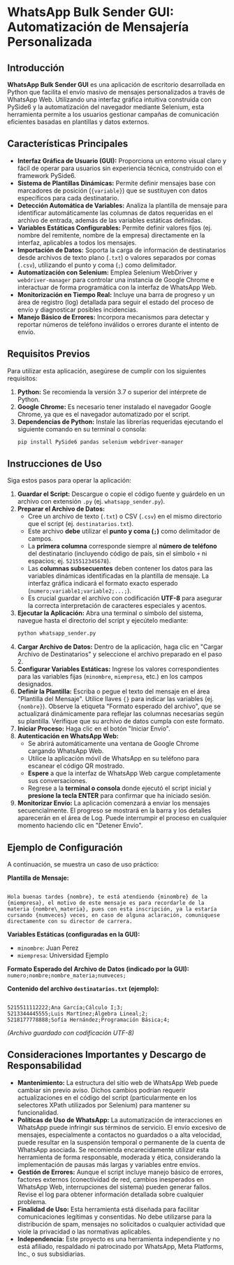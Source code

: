 
# WhatsApp Bulk Sender GUI: Automatización de Mensajería Personalizada

## Introducción

**WhatsApp Bulk Sender GUI** es una aplicación de escritorio desarrollada en Python que facilita el envío masivo de mensajes personalizados a través de WhatsApp Web. Utilizando una interfaz gráfica intuitiva construida con PySide6 y la automatización del navegador mediante Selenium, esta herramienta permite a los usuarios gestionar campañas de comunicación eficientes basadas en plantillas y datos externos.

## Características Principales

* **Interfaz Gráfica de Usuario (GUI):** Proporciona un entorno visual claro y fácil de operar para usuarios sin experiencia técnica, construido con el framework PySide6.
* **Sistema de Plantillas Dinámicas:** Permite definir mensajes base con marcadores de posición (`{variable}`) que se sustituyen con datos específicos para cada destinatario.
* **Detección Automática de Variables:** Analiza la plantilla de mensaje para identificar automáticamente las columnas de datos requeridas en el archivo de entrada, además de las variables estáticas definidas.
* **Variables Estáticas Configurables:** Permite definir valores fijos (ej. nombre del remitente, nombre de la empresa) directamente en la interfaz, aplicables a todos los mensajes.
* **Importación de Datos:** Soporta la carga de información de destinatarios desde archivos de texto plano (`.txt`) o valores separados por comas (`.csv`), utilizando el punto y coma (`;`) como delimitador.
* **Automatización con Selenium:** Emplea Selenium WebDriver y `webdriver-manager` para controlar una instancia de Google Chrome e interactuar de forma programática con la interfaz de WhatsApp Web.
* **Monitorización en Tiempo Real:** Incluye una barra de progreso y un área de registro (log) detallada para seguir el estado del proceso de envío y diagnosticar posibles incidencias.
* **Manejo Básico de Errores:** Incorpora mecanismos para detectar y reportar números de teléfono inválidos o errores durante el intento de envío.

## Requisitos Previos

Para utilizar esta aplicación, asegúrese de cumplir con los siguientes requisitos:

1.  **Python:** Se recomienda la versión 3.7 o superior del intérprete de Python.
2.  **Google Chrome:** Es necesario tener instalado el navegador Google Chrome, ya que es el navegador automatizado por el script.
3.  **Dependencias de Python:** Instale las librerías requeridas ejecutando el siguiente comando en su terminal o consola:
    ```bash
    pip install PySide6 pandas selenium webdriver-manager
    ```

## Instrucciones de Uso

Siga estos pasos para operar la aplicación:

1.  **Guardar el Script:** Descargue o copie el código fuente y guárdelo en un archivo con extensión `.py` (ej. `whatsapp_sender.py`).
2.  **Preparar el Archivo de Datos:**
    * Cree un archivo de texto (`.txt`) o CSV (`.csv`) en el mismo directorio que el script (ej. `destinatarios.txt`).
    * Este archivo **debe** utilizar el **punto y coma (`;`)** como delimitador de campos.
    * La **primera columna** corresponde siempre al **número de teléfono** del destinatario (incluyendo código de país, sin el símbolo `+` ni espacios; ej. `5215512345678`).
    * Las **columnas subsecuentes** deben contener los datos para las variables dinámicas identificadas en la plantilla de mensaje. La interfaz gráfica indicará el formato exacto esperado (`numero;variable1;variable2;...;`).
    * Es crucial guardar el archivo con codificación **UTF-8** para asegurar la correcta interpretación de caracteres especiales y acentos.
3.  **Ejecutar la Aplicación:** Abra una terminal o símbolo del sistema, navegue hasta el directorio del script y ejecútelo mediante:
    ```bash
    python whatsapp_sender.py
    ```
4.  **Cargar Archivo de Datos:** Dentro de la aplicación, haga clic en "Cargar Archivo de Destinatarios" y seleccione el archivo preparado en el paso 2.
5.  **Configurar Variables Estáticas:** Ingrese los valores correspondientes para las variables fijas (`minombre`, `miempresa`, etc.) en los campos designados.
6.  **Definir la Plantilla:** Escriba o pegue el texto del mensaje en el área "Plantilla del Mensaje". Utilice llaves `{}` para indicar las variables (ej. `{nombre}`). Observe la etiqueta "Formato esperado del archivo", que se actualizará dinámicamente para reflejar las columnas necesarias según su plantilla. Verifique que su archivo de datos cumpla con este formato.
7.  **Iniciar Proceso:** Haga clic en el botón "Iniciar Envío".
8.  **Autenticación en WhatsApp Web:**
    * Se abrirá automáticamente una ventana de Google Chrome cargando WhatsApp Web.
    * Utilice la aplicación móvil de WhatsApp en su teléfono para escanear el código QR mostrado.
    * **Espere** a que la interfaz de WhatsApp Web cargue completamente sus conversaciones.
    * Regrese a la **terminal o consola** donde ejecutó el script inicial y **presione la tecla ENTER** para confirmar que ha iniciado sesión.
9.  **Monitorizar Envío:** La aplicación comenzará a enviar los mensajes secuencialmente. El progreso se mostrará en la barra y los detalles aparecerán en el área de Log. Puede interrumpir el proceso en cualquier momento haciendo clic en "Detener Envío".

## Ejemplo de Configuración

A continuación, se muestra un caso de uso práctico:

**Plantilla de Mensaje:**
````

Hola buenas tardes {nombre}, te está atendiendo {minombre} de la {miempresa}, el motivo de este mensaje es para recordarle de la materia {nombre\_materia}, pues con esta inscripción, ya la estaría cursando {numveces} veces, en caso de alguna aclaración, comuniquese directamente con su director de carrera.

````

**Variables Estáticas (configuradas en la GUI):**

* `minombre`: Juan Perez
* `miempresa`: Universidad Ejemplo

**Formato Esperado del Archivo de Datos (indicado por la GUI):**
`numero;nombre;nombre_materia;numveces;`

**Contenido del archivo `destinatarios.txt` (ejemplo):**
```

5215511112222;Ana García;Cálculo I;3;
5213344445555;Luis Martínez;Álgebra Lineal;2;
5218177778888;Sofía Hernández;Programación Básica;4;

```
*(Archivo guardado con codificación UTF-8)*

## Consideraciones Importantes y Descargo de Responsabilidad

* **Mantenimiento:** La estructura del sitio web de WhatsApp Web puede cambiar sin previo aviso. Dichos cambios podrían requerir actualizaciones en el código del script (particularmente en los selectores XPath utilizados por Selenium) para mantener su funcionalidad.
* **Políticas de Uso de WhatsApp:** La automatización de interacciones en WhatsApp puede infringir sus términos de servicio. El envío excesivo de mensajes, especialmente a contactos no guardados o a alta velocidad, puede resultar en la suspensión temporal o permanente de la cuenta de WhatsApp asociada. Se recomienda encarecidamente utilizar esta herramienta de forma responsable, moderada y ética, considerando la implementación de pausas más largas y variables entre envíos.
* **Gestión de Errores:** Aunque el script incluye manejo básico de errores, factores externos (conectividad de red, cambios inesperados en WhatsApp Web, interrupciones del sistema) pueden generar fallos. Revise el log para obtener información detallada sobre cualquier problema.
* **Finalidad de Uso:** Esta herramienta está diseñada para facilitar comunicaciones legítimas y consentidas. No debe utilizarse para la distribución de spam, mensajes no solicitados o cualquier actividad que viole la privacidad o las normativas aplicables.
* **Independencia:** Este proyecto es una herramienta independiente y no está afiliado, respaldado ni patrocinado por WhatsApp, Meta Platforms, Inc., o sus subsidiarias.
